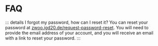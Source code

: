 # FAQ

::: details I forgot my password, how can I reset it?
You can reset your password at [zwoo.igd20.de/request-password-reset](https://zwoo.igd20.de/request-password-reset). You will need to provide the email address of your account, and you will receive an email with a link to reset your password.
:::